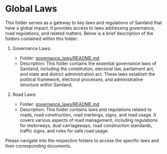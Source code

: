 # Global Laws

This folder serves as a gateway to key laws and regulations of Samland that have a global impact. It provides access to laws addressing governance, road regulations, and related matters. Below is a brief description of the folders contained within this folder:

1. Governance Laws:
   - Folder: [governance_laws/README.md](./governance_laws/README.md)
   - Description: This folder contains the essential governance laws of Samland, including the constitution, electoral law, parliament act, and state and district administration act. These laws establish the political framework, electoral processes, and administrative structure within Samland.

2. Road Laws:
   - Folder: [governance_laws/README.md](./road_laws/README.md)
   - Description: This folder contains laws and regulations related to roads, road construction, road markings, signs, and road usage. It covers various aspects of road management, including regulations for motorways, dual carriageways, road construction standards, traffic signs, and rules for safe road usage.

Please navigate into the respective folders to access the specific laws and their corresponding documents.
